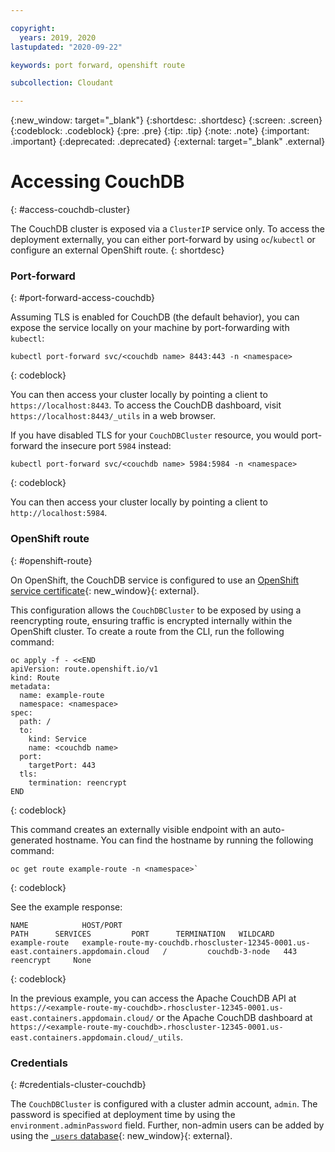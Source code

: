 ```yaml
---

copyright:
  years: 2019, 2020
lastupdated: "2020-09-22"

keywords: port forward, openshift route

subcollection: Cloudant

---
```


{:new_window: target="_blank"}
{:shortdesc: .shortdesc}
{:screen: .screen}
{:codeblock: .codeblock}
{:pre: .pre}
{:tip: .tip}
{:note: .note}
{:important: .important}
{:deprecated: .deprecated}
{:external: target="_blank" .external}

<!-- Acrolinx: 2020-03-16 -->

# Accessing CouchDB
{: #access-couchdb-cluster}

The CouchDB cluster is exposed via a `ClusterIP` service only. To access the deployment externally, you can either port-forward by using `oc`/`kubectl` or configure an external OpenShift route. 
{: shortdesc}

### Port-forward
{: #port-forward-access-couchdb}

Assuming TLS is enabled for CouchDB (the default behavior), you can expose the service locally on your machine by port-forwarding with `kubectl`:

```
kubectl port-forward svc/<couchdb name> 8443:443 -n <namespace>
```
{: codeblock}

You can then access your cluster locally by pointing a client to `https://localhost:8443`. To access the CouchDB dashboard, visit `https://localhost:8443/_utils` in a web browser.

If you have disabled TLS for your `CouchDBCluster` resource, you would port-forward the insecure port `5984` instead:

```
kubectl port-forward svc/<couchdb name> 5984:5984 -n <namespace>
```
{: codeblock}

You can then access your cluster locally by pointing a client to `http://localhost:5984`.

### OpenShift route
{: #openshift-route}

On OpenShift, the CouchDB service is configured to use an [OpenShift service certificate](https://docs.openshift.com/container-platform/4.1/authentication/certificates/service-serving-certificate.html){: new_window}{: external}.

This configuration allows the `CouchDBCluster` to be exposed by using a reencrypting route, ensuring traffic is encrypted internally within the OpenShift cluster. To create a route from the CLI, run the following command:

```
oc apply -f - <<END
apiVersion: route.openshift.io/v1
kind: Route
metadata:
  name: example-route
  namespace: <namespace>
spec:
  path: /
  to:
    kind: Service
    name: <couchdb name>
  port:
    targetPort: 443
  tls:
    termination: reencrypt
END
```
{: codeblock}

This command creates an externally visible endpoint with an auto-generated hostname. You can find the hostname by running the following command:

```
oc get route example-route -n <namespace>`
```
{: codeblock}

See the example response:

```
NAME            HOST/PORT                                                                                                       PATH      SERVICES         PORT      TERMINATION   WILDCARD
example-route   example-route-my-couchdb.rhoscluster-12345-0001.us-east.containers.appdomain.cloud   /         couchdb-3-node   443      reencrypt     None
```
{: codeblock}

In the previous example, you can access the Apache CouchDB API at `https://<example-route-my-couchdb>.rhoscluster-12345-0001.us-east.containers.appdomain.cloud/` or the Apache CouchDB dashboard at `https://<example-route-my-couchdb>.rhoscluster-12345-0001.us-east.containers.appdomain.cloud/_utils`.

### Credentials
{: #credentials-cluster-couchdb}

The `CouchDBCluster` is configured with a cluster admin account, `admin`. The password is specified at deployment time by using the `environment.adminPassword` field. Further, non-admin users can be added by using the [`_users` database](https://docs.couchdb.org/en/3.1.1/intro/security.html#authentication-database){: new_window}{: external}.
